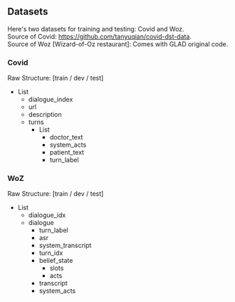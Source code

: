 ## Datasets
Here's two datasets for training and testing: Covid and Woz. <br>Source of Covid: https://github.com/tanyuqian/covid-dst-data. <br>Source of Woz [Wizard-of-Oz restaurant]: Comes with GLAD original code. 
### Covid
Raw Structure: [train / dev / test] <br>
* List
   * dialogue_index
   * url
   * description
   * turns
      * List
          * doctor_text
          * system_acts
          * patient_text
          * turn_label
  
### WoZ
Raw Structure: [train / dev / test] <br>
* List
    * dialogue_idx
    * dialogue
        * turn_label
        * asr
        * system_transcript
        * turn_idx
        * belief_state
            * slots
            * acts
        * transcript
        * system_acts
